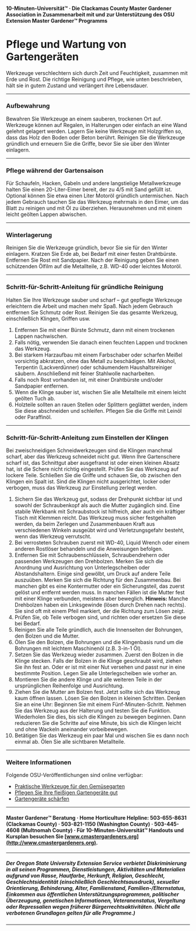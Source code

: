 #### 10-Minuten-Universität™ · Die Clackamas County Master Gardener Association in Zusammenarbeit mit und zur Unterstützung des OSU Extension Master Gardener™ Programms

# Pflege und Wartung von Gartengeräten

Werkzeuge verschlechtern sich durch Zeit und Feuchtigkeit, zusammen mit Erde und Rost. Die richtige Reinigung und Pflege, wie unten beschrieben, hält sie in gutem Zustand und verlängert ihre Lebensdauer.

---

### Aufbewahrung

Bewahren Sie Werkzeuge an einem sauberen, trockenen Ort auf. Werkzeuge können auf Regalen, in Halterungen oder einfach an eine Wand gelehnt gelagert werden. Lagern Sie keine Werkzeuge mit Holzgriffen so, dass das Holz den Boden oder Beton berührt. Reinigen Sie die Werkzeuge gründlich und erneuern Sie die Griffe, bevor Sie sie über den Winter einlagern.

---

### Pflege während der Gartensaison

Für Schaufeln, Hacken, Gabeln und andere langstielige Metallwerkzeuge halten Sie einen 20-Liter-Eimer bereit, der zu 4/5 mit Sand gefüllt ist. Optional können Sie etwa einen Liter Motoröl gründlich untermischen. Nach jedem Gebrauch tauchen Sie das Werkzeug mehrmals in den Eimer, um das Blatt zu reinigen und mit Öl zu überziehen. Herausnehmen und mit einem leicht geölten Lappen abwischen.

---

### Winterlagerung

Reinigen Sie die Werkzeuge gründlich, bevor Sie sie für den Winter einlagern. Kratzen Sie Erde ab, bei Bedarf mit einer festen Drahtbürste. Entfernen Sie Rost mit Sandpapier. Nach der Reinigung geben Sie einen schützenden Ölfilm auf die Metallteile, z.B. WD-40 oder leichtes Motoröl.

---

### Schritt-für-Schritt-Anleitung für gründliche Reinigung

Halten Sie Ihre Werkzeuge sauber und scharf – gut gepflegte Werkzeuge erleichtern die Arbeit und machen mehr Spaß. Nach jedem Gebrauch entfernen Sie Schmutz oder Rost. Reinigen Sie das gesamte Werkzeug, einschließlich Klingen, Griffen usw.

1. Entfernen Sie mit einer Bürste Schmutz, dann mit einem trockenen Lappen nachwischen.
2. Falls nötig, verwenden Sie danach einen feuchten Lappen und trocknen das Werkzeug.
3. Bei starkem Harzaufbau mit einem Farbschaber oder scharfen Meißel vorsichtig abkratzen, ohne das Metall zu beschädigen. Mit Alkohol, Terpentin (Lackverdünner) oder schäumendem Haushaltsreiniger säubern. Anschließend mit feiner Stahlwolle nacharbeiten.
4. Falls noch Rost vorhanden ist, mit einer Drahtbürste und/oder Sandpapier entfernen.
5. Wenn die Klinge sauber ist, wischen Sie alle Metallteile mit einem leicht geölten Tuch ab.
6. Holzteile sollten an rauen Stellen oder Splittern geglättet werden, indem Sie diese abschneiden und schleifen. Pflegen Sie die Griffe mit Leinöl oder Paraffinöl.

---

### Schritt-für-Schritt-Anleitung zum Einstellen der Klingen

Bei zweischneidigen Schneidwerkzeugen sind die Klingen manchmal scharf, aber das Werkzeug schneidet nicht gut. Wenn Ihre Gartenschere scharf ist, das Schnittgut aber ausgefranst ist oder einen kleinen Absatz hat, ist die Schere nicht richtig eingestellt. Prüfen Sie das Werkzeug auf lockere Teile. Schließen Sie die Griffe und schauen Sie, ob zwischen den Klingen ein Spalt ist. Sind die Klingen nicht ausgerichtet, locker oder verbogen, muss das Werkzeug zur Einstellung zerlegt werden.

1. Sichern Sie das Werkzeug gut, sodass der Drehpunkt sichtbar ist und sowohl der Schraubenkopf als auch die Mutter zugänglich sind. Eine stabile Werkbank mit Schraubstock ist hilfreich, aber auch ein kräftiger Tisch mit Klemmen reicht. Das Werkzeug muss sicher festgehalten werden, da beim Zerlegen und Zusammenbauen Kraft aus verschiedenen Winkeln ausgeübt wird und Verletzungsgefahr besteht, wenn das Werkzeug verrutscht.
2. Bei verrosteten Schrauben zuerst mit WD-40, Liquid Wrench oder einem anderen Rostlöser behandeln und die Anweisungen befolgen.
3. Entfernen Sie mit Schraubenschlüsseln, Schraubendrehern oder passenden Werkzeugen den Drehbolzen. Merken Sie sich die Anordnung und Ausrichtung von Unterlegscheiben oder Abstandshaltern. Einige sind gewölbt, um Druck auf andere Teile auszuüben. Merken Sie sich die Richtung für den Zusammenbau. Bei manchen gibt es eine Kontermutter oder ein Sicherungsteil, das zuerst gelöst und entfernt werden muss. In manchen Fällen ist die Mutter fest mit einer Klinge verbunden, meistens aber beweglich. **Hinweis:** Manche Drehbolzen haben ein Linksgewinde (lösen durch Drehen nach rechts). Sie sind oft mit einem Pfeil markiert, der die Richtung zum Lösen zeigt.
4. Prüfen Sie, ob Teile verbogen sind, und richten oder ersetzen Sie diese bei Bedarf.
5. Reinigen Sie alle Teile gründlich, auch die Innenseiten der Bohrungen, den Bolzen und die Mutter.
6. Ölen Sie den Bolzen, die Bohrungen und die Klingenbasis rund um die Bohrungen mit leichtem Maschinenöl (z.B. 3-in-1 Öl).
7. Setzen Sie das Werkzeug wieder zusammen. Zuerst den Bolzen in die Klinge stecken. Falls der Bolzen in die Klinge geschraubt wird, ziehen Sie ihn fest an. Oder er ist mit einer Nut versehen und passt nur in eine bestimmte Position. Legen Sie alle Unterlegscheiben wie vorher an.
8. Montieren Sie die andere Klinge und alle weiteren Teile in der ursprünglichen Reihenfolge und Ausrichtung.
9. Ziehen Sie die Mutter am Bolzen fest. Jetzt sollte sich das Werkzeug kaum öffnen lassen. Lösen Sie den Bolzen in kleinen Schritten. Denken Sie an eine Uhr: Beginnen Sie mit einem Fünf-Minuten-Schritt. Nehmen Sie das Werkzeug aus der Halterung und testen Sie die Funktion. Wiederholen Sie dies, bis sich die Klingen zu bewegen beginnen. Dann reduzieren Sie die Schritte auf eine Minute, bis sich die Klingen leicht und ohne Wackeln aneinander vorbeibewegen.
10. Betätigen Sie das Werkzeug ein paar Mal und wischen Sie es dann noch einmal ab. Ölen Sie alle sichtbaren Metallteile.

---

### Weitere Informationen

Folgende OSU-Veröffentlichungen sind online verfügbar:

- [Praktische Werkzeuge für den Gemüsegarten](http://extension.oregonstate.edu/gardening/practical-tools-vegetable-gardener)
- [Pflegen Sie Ihre fleißigen Gartengeräte gut](http://extension.oregonstate.edu/gardening/take-good-care-hard-working-garden-tools)
- [Gartengeräte schärfen](http://extension.oregonstate.edu/benton/sites/default/files/sharpgdn_insights2012.pdf)

---

#### Master Gardener™ Beratung · Home Horticulture Helpline: 503-655-8631 (Clackamas County) · 503-821-1150 (Washington County) · 503-445-4608 (Multnomah County) · Für 10-Minuten-Universität™ Handouts und Kursplan besuchen Sie [www.cmastergardeners.org](http://www.cmastergardeners.org).

---

##### Der Oregon State University Extension Service verbietet Diskriminierung in all seinen Programmen, Dienstleistungen, Aktivitäten und Materialien aufgrund von Rasse, Hautfarbe, Herkunft, Religion, Geschlecht, Geschlechtsidentität (einschließlich Geschlechtsausdruck), sexueller Orientierung, Behinderung, Alter, Familienstand, Familien-/Elternstatus, Einkommen aus öffentlichen Unterstützungsprogrammen, politischer Überzeugung, genetischen Informationen, Veteranenstatus, Vergeltung oder Repressalien wegen früherer Bürgerrechtsaktivitäten. (Nicht alle verbotenen Grundlagen gelten für alle Programme.)
---